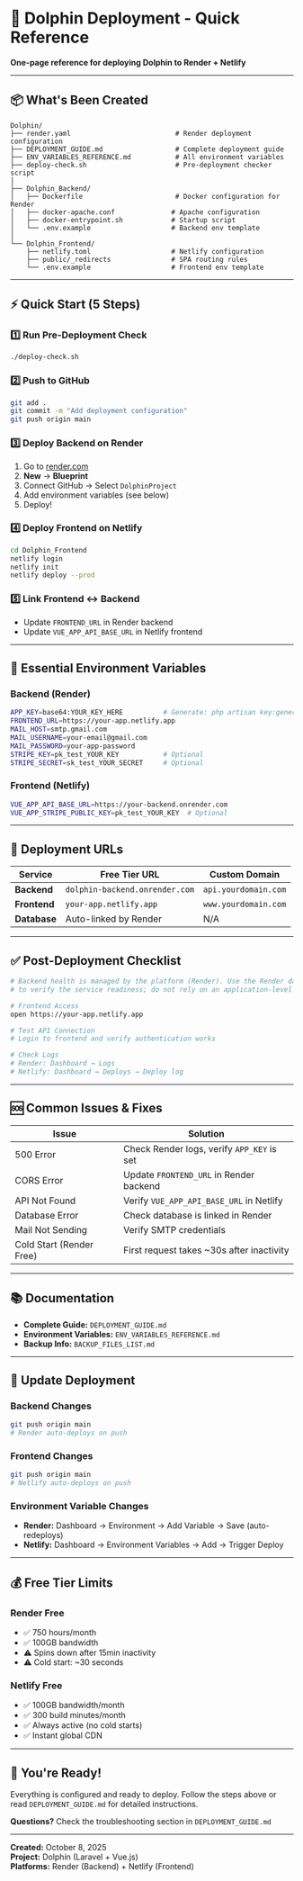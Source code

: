 # 🚀 Dolphin Deployment - Quick Reference

**One-page reference for deploying Dolphin to Render + Netlify**

---

## 📦 What's Been Created

```
Dolphin/
├── render.yaml                          # Render deployment configuration
├── DEPLOYMENT_GUIDE.md                  # Complete deployment guide
├── ENV_VARIABLES_REFERENCE.md           # All environment variables
├── deploy-check.sh                      # Pre-deployment checker script
│
├── Dolphin_Backend/
│   ├── Dockerfile                       # Docker configuration for Render
│   ├── docker-apache.conf              # Apache configuration
│   ├── docker-entrypoint.sh            # Startup script
│   └── .env.example                    # Backend env template
│
└── Dolphin_Frontend/
    ├── netlify.toml                    # Netlify configuration
    ├── public/_redirects               # SPA routing rules
    └── .env.example                    # Frontend env template
```

---

## ⚡ Quick Start (5 Steps)

### 1️⃣ Run Pre-Deployment Check
```bash
./deploy-check.sh
```

### 2️⃣ Push to GitHub
```bash
git add .
git commit -m "Add deployment configuration"
git push origin main
```

### 3️⃣ Deploy Backend on Render
1. Go to [render.com](https://render.com)
2. **New** → **Blueprint**
3. Connect GitHub → Select `DolphinProject`
4. Add environment variables (see below)
5. Deploy!

### 4️⃣ Deploy Frontend on Netlify
```bash
cd Dolphin_Frontend
netlify login
netlify init
netlify deploy --prod
```

### 5️⃣ Link Frontend ↔ Backend
- Update `FRONTEND_URL` in Render backend
- Update `VUE_APP_API_BASE_URL` in Netlify frontend

---

## 🔑 Essential Environment Variables

### Backend (Render)
```bash
APP_KEY=base64:YOUR_KEY_HERE          # Generate: php artisan key:generate --show
FRONTEND_URL=https://your-app.netlify.app
MAIL_HOST=smtp.gmail.com
MAIL_USERNAME=your-email@gmail.com
MAIL_PASSWORD=your-app-password
STRIPE_KEY=pk_test_YOUR_KEY           # Optional
STRIPE_SECRET=sk_test_YOUR_SECRET     # Optional
```

### Frontend (Netlify)
```bash
VUE_APP_API_BASE_URL=https://your-backend.onrender.com
VUE_APP_STRIPE_PUBLIC_KEY=pk_test_YOUR_KEY  # Optional
```

---

## 🎯 Deployment URLs

| Service | Free Tier URL | Custom Domain |
|---------|---------------|---------------|
| **Backend** | `dolphin-backend.onrender.com` | `api.yourdomain.com` |
| **Frontend** | `your-app.netlify.app` | `www.yourdomain.com` |
| **Database** | Auto-linked by Render | N/A |

---

## ✅ Post-Deployment Checklist

```bash
# Backend health is managed by the platform (Render). Use the Render dashboard or platform health checks
# to verify the service readiness; do not rely on an application-level health endpoint.

# Frontend Access
open https://your-app.netlify.app

# Test API Connection
# Login to frontend and verify authentication works

# Check Logs
# Render: Dashboard → Logs
# Netlify: Dashboard → Deploys → Deploy log
```

---

## 🆘 Common Issues & Fixes

| Issue | Solution |
|-------|----------|
| 500 Error | Check Render logs, verify `APP_KEY` is set |
| CORS Error | Update `FRONTEND_URL` in Render backend |
| API Not Found | Verify `VUE_APP_API_BASE_URL` in Netlify |
| Database Error | Check database is linked in Render |
| Mail Not Sending | Verify SMTP credentials |
| Cold Start (Render Free) | First request takes ~30s after inactivity |

---

## 📚 Documentation

- **Complete Guide:** `DEPLOYMENT_GUIDE.md`
- **Environment Variables:** `ENV_VARIABLES_REFERENCE.md`
- **Backup Info:** `BACKUP_FILES_LIST.md`

---

## 🔄 Update Deployment

### Backend Changes
```bash
git push origin main
# Render auto-deploys on push
```

### Frontend Changes
```bash
git push origin main
# Netlify auto-deploys on push
```

### Environment Variable Changes
- **Render:** Dashboard → Environment → Add Variable → Save (auto-redeploys)
- **Netlify:** Dashboard → Environment Variables → Add → Trigger Deploy

---

## 💰 Free Tier Limits

### Render Free
- ✅ 750 hours/month
- ✅ 100GB bandwidth
- ⚠️ Spins down after 15min inactivity
- ⚠️ Cold start: ~30 seconds

### Netlify Free
- ✅ 100GB bandwidth/month
- ✅ 300 build minutes/month
- ✅ Always active (no cold starts)
- ✅ Instant global CDN

---

## 🎉 You're Ready!

Everything is configured and ready to deploy. Follow the steps above or read `DEPLOYMENT_GUIDE.md` for detailed instructions.

**Questions?** Check the troubleshooting section in `DEPLOYMENT_GUIDE.md`

---

**Created:** October 8, 2025  
**Project:** Dolphin (Laravel + Vue.js)  
**Platforms:** Render (Backend) + Netlify (Frontend)
